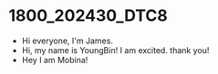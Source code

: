 # 1800_202430_DTC8
- Hi everyone, I'm James.
- Hi, my name is YoungBin! I am excited. thank you!
- Hey I am Mobina!

